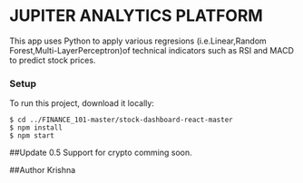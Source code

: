 # JUPITER ANALYTICS PLATFORM

This app uses Python to apply various regresions (i.e.Linear,Random Forest,Multi-LayerPerceptron)of technical indicators such as RSI and MACD to predict stock prices. 

 ### Setup
To run this project, download it locally:

```
$ cd ../FINANCE_101-master/stock-dashboard-react-master
$ npm install
$ npm start
```


##Update 0.5 
Support for crypto comming soon. 


##Author Krishna 
